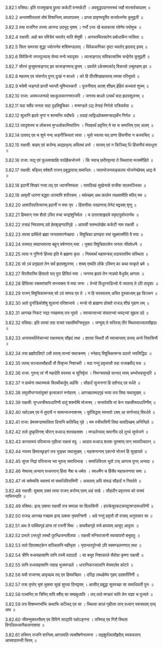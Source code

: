 3.82.1
वसिष्ठः:
इति राजमुखाच् छ्रुत्वा कर्कटी वनमर्कटी ।
अवबुद्धपदान्तस्स्थं जहौ मात्सर्यचापलम् ॥


3.82.2
अन्तश्शीतलतां तोषं विश्रान्तिम् अपतापताम् ।
प्राप्ता प्रावृण्मयूरीव सज्योत्स्नेव कुमुद्वती ॥


3.82.3
तया राजगिरा तस्या आनन्द उदभूद् भृशम् ।
गर्भो ऽन्तः खे बलाकाया रवेणेव पयोमुचः ॥


3.82.4
राक्षसी:
अहो बत पवित्रेयं भवतोर् भाति शेमुषी ।
अनस्तमितसारेण प्रबोधार्केण भासिता ॥


3.82.5
सिता समरसा शुद्धा ज्योत्स्नेव शशिमण्डलात् ।
विवेककणिका दृष्टा भवतोर् हृदयाद् इयम् ॥


3.82.6
विवेकिनो जगत्पूज्यास् सेव्या मन्ये भवादृशाः ।
त्वत्सङ्गात् सविकासास्मि चन्द्रेणेव कुमुद्वती ॥


3.82.7
सौरभं कुसुमासङ्गाद् इव सत्सङ्गमाच् छुभम् ।
प्रवर्तते ऽर्कसम्पर्काद् विकासो ऽम्बुरुहाम् इव ॥


3.82.8
महताम् एव संसर्गात् पुनर् दुःखं न बाधते ।
को हि दीपशिखाहस्तस् तमसा परिभूयते ॥


3.82.9
मयेमौ जङ्गले प्राप्तौ भवन्तौ भूमिभास्करौ ।
पूजनीयाव् अतश् शीघ्रम् ईहितं कथ्यतां शुभम् ॥


3.82.10
राजा:
अस्मज्जनपदे रक्षःकुलकाननमञ्जरि ।
जनस्य बाधते ऽत्यर्थं सदा हृदयशूलनम् ॥


3.82.11
यदा सर्वैव जनता सदा दृढविषूचिका ।
मन्मण्डले ऽद्य तेनाहं निर्गतो रात्रिचर्यया ॥


3.82.12
शूलानि हृदये नॄणां न शाम्यन्ति यदौषधैः ।
तदाहं त्वद्विधप्रोक्तमन्त्राद्यर्थेन निर्गतः ॥


3.82.13
त्वादृशस्य च लोकस्य मुग्धलोकाभिघातिनः ।
निग्रहार्थं प्रवृत्तिर् मे सा च सम्पत्तिम् एत्व् अलम् ॥


3.82.14
एतावद् एव च शुभे नन्व् अङ्गीक्रियतां त्वया ।
भूयो भवत्या यत् प्राणा हिंसनीया न कस्यचित् ॥


3.82.15
राक्षसी:
बाढम् एवं करोम्य् अद्यप्रभृत्य् अवितथं प्रभो ।
सत्यम् एवं न किञ्चिद् धि हिंसनीयं मयाधुना ॥


3.82.16
राजा:
यद्य् एवं फुल्लपद्माक्षि परदेहैकभोजने ।
किं स्याच् छरीरवृत्त्या ते स्थिताया मत्समीहिते ॥


3.82.17
राक्षसी:
षड्भिर् वर्षशतै राजन् प्रबुद्धायास् समाधितः ।
जातभोजनसङ्कल्पा भोजनेच्छेयम् अद्य मे ॥


3.82.18
इदानीं शिखरं गत्वा तद् एव ध्याननिश्चला ।
यावदिच्छं सुखेनासे सजीवा सालभञ्जिका ॥


3.82.19
आमृतीं धारणां बद्ध्वा धारयामि शरीरकम् ।
यथेच्छम् अथ कालेन त्यक्ष्यामीति मतिर् मम ॥


3.82.20
आशरीरपरित्यागम् इदानीं न मया नृप ।
हिंसनीयाः परप्राणास् तेनेदं मद्वचश् शृणु ॥


3.82.21
हिमवान् नाम शैलो ऽस्ति रुचा चन्द्रांशुनिर्मलः ।
य उत्तराशाहृदये स्पृष्टपूर्वापरार्णवः ॥


3.82.22
तत्राहं निवसाम्य् उग्रे हेमशृङ्गदरीगृहे ।
आयसी स्तम्भलेखेव कर्कटी नाम राक्षसी ॥


3.82.23
तपसा प्रार्थितो ब्रह्मा जनतामारणेच्छया ।
विषूचिका प्राणहरा स्यां सूक्ष्मास्मीति वै मया ॥


3.82.24
तस्मात् सम्प्राप्तवरया बहून् वर्षगणान् मया ।
भुक्ता विषूचिकात्वेन जनता जीववेधनैः ॥


3.82.25
त्वया न गुणिनो हिंस्या इति मे ब्रह्मणा कृतः ।
नियमार्थं महामन्त्रस् तदायत्तास्मि संस्थिता ॥


3.82.26
सो ऽयं प्रगृह्यतां तेन सर्वं हृदयशूलनम् ।
शमम् एष्यति लोके ऽस्मिन् का कथा मत्कृते भ्रमे ॥


3.82.27
विरतैवास्मि हिंसातो यत् पुरा हिंसितं मया ।
जनस्य हृदयं तेन नाड्यो वैधुर्यम् आगताः ॥


3.82.28
हिंसित्वा रक्तमांसानि सन्त्यक्ता ये मया जनाः ।
तेभ्यो विधुरनाडिभ्यो ये जातास् ते ऽपि तादृशाः ॥


3.82.29
राजन् विषूचिकामन्त्रस् सो ऽयं सम्पन्न एव ते ।
न हि सत्त्ववताम् अस्ति दुस्साध्यम् इह किञ्चन ॥


3.82.30
अतो दुर्नाडिकोशेषु शूलानां परिशान्तये ।
मन्त्रो यो ब्राह्मणा प्रोक्तो राजञ् शीघ्रं गृहाण तम् ॥


3.82.31
आगच्छ निकटं नद्या गच्छामस् तत्र भूपते ।
स्वाचान्ताभ्यां संयताभ्यां भवद्भ्यां सुव्रता ददे ॥


3.82.32
वसिष्ठः:
इति तस्यां तदा रात्र्यां राक्षसीमन्त्रिभूभृतः ।
जग्मुस् ते सरितस् तीरं मिथस्सञ्जातसौहृदाः ॥


3.82.33
अन्वयव्यतिरेकाभ्यां राक्षस्यास् सौहृदं तथा ।
ज्ञात्वा स्थितौ तौ स्वाचान्ताव् उभाव् अन्ते निवासिनौ ॥


3.82.34
तया ब्रह्मोपदिष्टो ऽसौ ततस् ताभ्यां यथाक्रमम् ।
स्नेहाद् विषूचिकामन्त्रः प्रदत्तो जपसिद्धिदः ॥


3.82.35
ततस् सञ्जातसौहार्दौ तौ विसृज्य निशाचरी ।
यदा गन्तुं प्रवृत्तासौ तदा राजाब्रवीद् वचः ॥


3.82.36
राजा:
गुरुस् त्वं नौ महादेवि वयस्या च सुनिर्वृता ।
निमन्त्रयावहे यत्नात् त्वाम् अम्भोरुहसुन्दरि ॥


3.82.37
न प्रार्थनां तथास्माकं वितथीकर्तुम् अर्हसि ।
सौहार्दं सुजनानां हि दर्शनाद् एव वर्धते ॥


3.82.38
लघुसौभाग्यसंयुक्तं कृत्वाकारं मनोहरम् ।
आगच्छास्मद्गृहं भव्या तत्र तिष्ठ यथासुखम् ॥


3.82.39
राक्षसी:
मुग्धस्त्रीरूपधारिण्यै दातुं शक्नोषि भोजनम् ।
सन्तर्पयसि मां केन राक्षसीरूपधारिणीम् ॥


3.82.40
रक्षोऽन्नम् एव मे तुष्ट्यै न सामान्यजनाशनम् ।
पूर्वसिद्धस् स्वभावो ऽयम् आ सर्गान्ताद् विवर्धते ॥


3.82.41
राजा:
हेमस्रग्दामवलिता दिनानि कतिचिद् गृहे ।
मम स्त्रीरूपिणी तिष्ठ यावदिच्छम् अनिन्दिते ॥


3.82.42
ततो दुष्कृतिनश् चौरान् वध्याञ् शतसहस्रशः ।
मण्डलेभ्यस् समानीय ददे तुभ्यं सुभोजने ॥


3.82.43
कान्तारूपं परित्यज्य गृहीत्वा राक्षसं वपुः ।
आदाय वध्याञ् शतशः पुरुषांस् तान् स्वसञ्चितान् ॥


3.82.44
नयस्व हिमवच्छृङ्गं तत्र भुङ्क्ष्व यथासुखम् ।
महाशनानाम् एकान्ते भोजनं हि सुखायते ॥


3.82.45
सुप्ता निद्रां परित्यज्य भव भूयस् समाधिभाक् ।
समाधिविरता भूयो ऽप्य् आगत्य पुनर् अन्यदा ॥


3.82.46
नेष्यस्य् अन्यान् वध्यनरान् हिंसा नैषा च धर्मतः ।
स्वधर्मेण च हिंसैव महाकरुणया समा ॥


3.82.47
त्वं समेष्यसि चावश्यं मां समाधिविरामिणी ।
असताम् अपि संरूढं सौहार्दं न निवर्तते ॥


3.82.48
राक्षसी:
युक्तम् उक्तं त्वया राजन् करोम्य् एवम् अहं सखे ।
सौहार्देन प्रवृत्तस्य को वाक्यं नाभिनन्दति ॥


3.82.49
वसिष्ठः:
इत्य् उक्त्वा राक्षसी तत्र सम्पन्ना सा विलासिनी ।
हारकेयूरकटकपट्टस्रग्दामधारिणी ॥


3.82.50
राजन्न् आगच्छ गच्छाम इत्य् उक्त्वा नृपमन्त्रिणौ ।
अग्रे गन्तुं प्रवृत्तौ तौ रात्राव् अनुससार सा ॥


3.82.51
अथ ते पार्थिवगृहं प्राप्य तां रजनीं मिथः ।
कथयैकगृहे रम्ये क्षपयाम् आसुर् आदृताः ॥


3.82.52
प्रभाते ऽन्तःपुरे तस्थौ पुरन्ध्रिजनलीलया ।
राक्षसी मन्त्रिराजानौ स्वव्यापारौ बभूवतुः ॥


3.82.53
ततो दिवसषट्केन सञ्चितानि महीभृता ।
नृपान्तरपुरेभ्यो ऽपि स्वमण्डलगणात् तथा ॥


3.82.54
त्रीणि वध्यसहस्राणि तानि तस्यै तदाददौ ।
सा बभूव निशाकाले सैवोग्रा कृष्णा राक्षसी ॥


3.82.55
तानि वध्यसहस्राणि जग्राह भुजमण्डले ।
धारानिकरजालानि मेघमालेव कोटरे ॥


3.82.56
ययौ राजानम् आपृच्छ्य तद् एव हिमवच्छिरः ।
दरिद्रा लब्धहेमेव गृहम् उग्रशरीरिणी ॥


3.82.57
तत्रा तृप्तेर् भृशं भुक्त्वा सुखं सुप्त्वा दिनद्वयम् ।
आसीत् प्रबुद्धा सुस्वच्छा सा समाधिवती पुनः ॥


3.82.58
पञ्चभिर् वा त्रिभिर् वापि वर्षैस् सा सम्प्रबुध्यति ।
तत् ततो मण्डलं याति तेन राज्ञा च पूज्यते ॥


3.82.59
तत्र विश्रम्भगर्भाभिः कथाभिः कञ्चिद् एव सा ।
स्थित्वा कालं गृहीत्वा तान् वध्यान् स्वास्पदम् एत्य् अथ ॥


3.82.60
जीवन्मुक्ततयैवम् एव विपिने साद्यापि रक्षोऽङ्गना ।
तस्मिन्न् एव गिरौ स्थिता विगलितध्यानैकतानाशया ॥


3.82.61
तस्मिन् राजनि शान्तिम् आगतवति त्यक्तैषणेनात्मना ।
तद्राष्ट्राधिपसौहृदैस् स्वकवलान् आस्वादयन्ती चिरम् ॥

